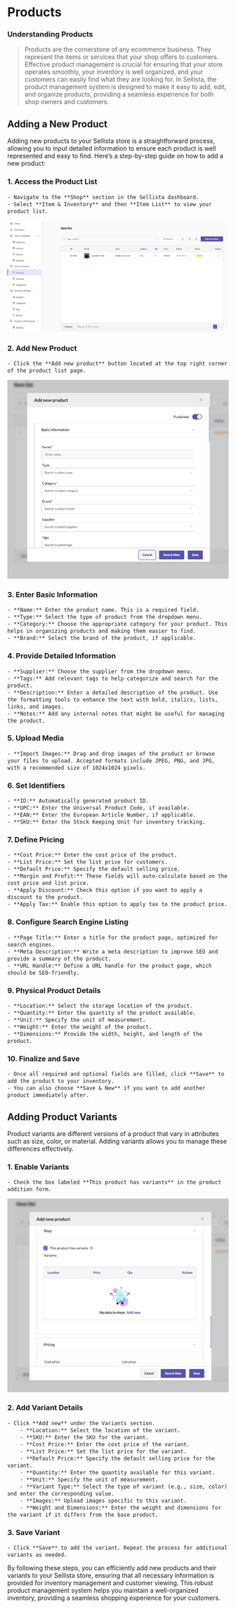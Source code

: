 # Products

### Understanding Products

> Products are the cornerstone of any ecommerce business. They represent the items or services that your shop offers to customers. Effective product management is crucial for ensuring that your store operates smoothly, your inventory is well organized, and your customers can easily find what they are looking for. In Sellista, the product management system is designed to make it easy to add, edit, and organize products, providing a seamless experience for both shop owners and customers.

## Adding a New Product

Adding new products to your Sellista store is a straightforward process, allowing you to input detailed information to ensure each product is well represented and easy to find. Here’s a step-by-step guide on how to add a new product:

### 1. Access the Product List

    - Navigate to the **Shop** section in the Sellista dashboard.
    - Select **Item & Inventory** and then **Item List** to view your product list.

![alt text](image-6.png)

### 2. Add New Product

    - Click the **Add new product** button located at the top right corner of the product list page.

![alt text](image-7.png)

### 3. Enter Basic Information

    - **Name:** Enter the product name. This is a required field.
    - **Type:** Select the type of product from the dropdown menu.
    - **Category:** Choose the appropriate category for your product. This helps in organizing products and making them easier to find.
    - **Brand:** Select the brand of the product, if applicable.

### 4. Provide Detailed Information

    - **Supplier:** Choose the supplier from the dropdown menu.
    - **Tags:** Add relevant tags to help categorize and search for the product.
    - **Description:** Enter a detailed description of the product. Use the formatting tools to enhance the text with bold, italics, lists, links, and images.
    - **Notes:** Add any internal notes that might be useful for managing the product.

### 5. Upload Media

    - **Import Images:** Drag and drop images of the product or browse your files to upload. Accepted formats include JPEG, PNG, and JPG, with a recommended size of 1024x1024 pixels.

### 6. Set Identifiers

    - **ID:** Automatically generated product ID.
    - **UPC:** Enter the Universal Product Code, if available.
    - **EAN:** Enter the European Article Number, if applicable.
    - **SKU:** Enter the Stock Keeping Unit for inventory tracking.

### 7. Define Pricing

    - **Cost Price:** Enter the cost price of the product.
    - **List Price:** Set the list price for customers.
    - **Default Price:** Specify the default selling price.
    - **Margin and Profit:** These fields will auto-calculate based on the cost price and list price.
    - **Apply Discount:** Check this option if you want to apply a discount to the product.
    - **Apply Tax:** Enable this option to apply tax to the product price.

### 8. Configure Search Engine Listing

    - **Page Title:** Enter a title for the product page, optimized for search engines.
    - **Meta Description:** Write a meta description to improve SEO and provide a summary of the product.
    - **URL Handle:** Define a URL handle for the product page, which should be SEO-friendly.

### 9. Physical Product Details

    - **Location:** Select the storage location of the product.
    - **Quantity:** Enter the quantity of the product available.
    - **Unit:** Specify the unit of measurement.
    - **Weight:** Enter the weight of the product.
    - **Dimensions:** Provide the width, height, and length of the product.

### 10. Finalize and Save

    - Once all required and optional fields are filled, click **Save** to add the product to your inventory.
    - You can also choose **Save & New** if you want to add another product immediately after.

## Adding Product Variants

Product variants are different versions of a product that vary in attributes such as size, color, or material. Adding variants allows you to manage these differences effectively.


### 1. Enable Variants

    - Check the box labeled **This product has variants** in the product addition form.

![alt text](image-8.png)

### 2. Add Variant Details

    - Click **Add new** under the Variants section.
        - **Location:** Select the location of the variant.
        - **SKU:** Enter the SKU for the variant.
        - **Cost Price:** Enter the cost price of the variant.
        - **List Price:** Set the list price for the variant.
        - **Default Price:** Specify the default selling price for the variant.
        - **Quantity:** Enter the quantity available for this variant.
        - **Unit:** Specify the unit of measurement.
        - **Variant Type:** Select the type of variant (e.g., size, color) and enter the corresponding value.
        - **Images:** Upload images specific to this variant.
        - **Weight and Dimensions:** Enter the weight and dimensions for the variant if it differs from the base product.

### 3. Save Variant

    - Click **Save** to add the variant. Repeat the process for additional variants as needed.

By following these steps, you can efficiently add new products and their variants to your Sellista store, ensuring that all necessary information is provided for inventory management and customer viewing. This robust product management system helps you maintain a well-organized inventory, providing a seamless shopping experience for your customers.    
